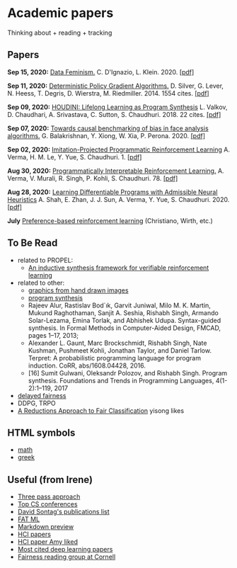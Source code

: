 # Academic papers
Thinking about + reading + tracking

## Papers
**Sep 15, 2020:** [Data Feminism.](writeups/DIgKle20.md) C. D'Ignazio, L. Klein. 2020. [[pdf]](https://mutabit.com/repos.fossil/datafem/uv/datafem.pdf)

**Sep 11, 2020:** [Deterministic Policy Gradient Algorithms.](writeups/SilEtAl14.md) D. Silver, G. Lever, N. Heess, T. Degris, D. Wierstra, M. Riedmiller. 2014. 1554 cites. [[pdf]](http://proceedings.mlr.press/v32/silver14.pdf)

**Sep 09, 2020:** [HOUDINI: Lifelong Learning as Program Synthesis](writeups/ValEtAl18.md) L. Valkov, D. Chaudhari, A. Srivastava, C. Sutton, S. Chaudhuri. 2018. 22 cites. [[pdf]](https://arxiv.org/pdf/1804.00218.pdf)

**Sep 07, 2020:** [Towards causal benchmarking of bias in face analysis algorithms.](writeups/BalEtAl20.md) G. Balakrishnan, Y. Xiong, W. Xia, P. Perona. 2020. [[pdf]](https://arxiv.org/abs/2007.06570)

**Sep 02, 2020:** [Imitation-Projected Programmatic Reinforcement Learning](writeups/VerEtAl1.md) A. Verma, H. M. Le, Y. Yue, S. Chaudhuri. 1. [[pdf]](https://arxiv.org/abs/1907.05431)

**Aug 30, 2020:** [Programmatically Interpretable Reinforcement Learning.](writeups/VerEtAl78.md) A. Verma, V. Murali, R. Singh, P. Kohli, S. Chaudhuri. 78. [[pdf]](https://arxiv.org/abs/1804.02477)

**Aug 28, 2020:** [Learning Differentiable Programs with Admissible Neural Heuristics](writeups/ShaEtAl20.md) A. Shah, E. Zhan, J. J. Sun, A. Verma, Y. Yue, S. Chaudhuri. 2020. [[pdf]](https://arxiv.org/abs/2007.12101)

**July** [Preference-based reinforcement learning](writeups/pref_based_rl.md) (Christiano, Wirth, etc.)

## To Be Read
- related to PROPEL:
    - [An inductive synthesis framework for verifiable reinforcement learning](https://dl.acm.org/doi/pdf/10.1145/3314221.3314638)
- related to other:
    - [graphics from hand drawn images](https://arxiv.org/pdf/1707.09627)
    - [program synthesis](https://arxiv.org/pdf/1901.08565.pdf)
    - Rajeev Alur, Rastislav Bod´ık, Garvit Juniwal, Milo M. K. Martin, Mukund Raghothaman, Sanjit A. Seshia, Rishabh Singh, Armando Solar-Lezama, Emina Torlak, and Abhishek Udupa. Syntax-guided synthesis. In Formal Methods in Computer-Aided Design, FMCAD, pages 1–17, 2013; 
    - Alexander L. Gaunt, Marc Brockschmidt, Rishabh Singh, Nate Kushman, Pushmeet Kohli, Jonathan Taylor, and Daniel Tarlow. Terpret: A probabilistic programming language for program induction. CoRR, abs/1608.04428, 2016.
    - [16] Sumit Gulwani, Oleksandr Polozov, and Rishabh Singh. Program synthesis. Foundations and Trends in Programming Languages, 4(1-2):1–119, 2017
- [delayed fairness](https://arxiv.org/pdf/1803.04383.pdf)
-  DDPG, TRPO
- [A Reductions Approach to Fair Classification](https://arxiv.org/abs/1803.02453) yisong likes

## HTML symbols
- [math](https://www.w3schools.com/charsets/ref_utf_math.asp)
- [greek](https://www.w3schools.com/charsets/ref_utf_greek.asp)


## Useful (from Irene)
- [Three pass approach](http://blizzard.cs.uwaterloo.ca/keshav/home/Papers/data/07/paper-reading.pdf)
- [Top CS conferences](https://blog.acolyer.org/2016/12/29/my-new-years-resolution-read-a-research-paper-every-weekday/)
- [David Sontag's publications list](http://clinicalml.org/publications.html)
- [FAT ML](http://www.fatml.org/)
- [Markdown preview](http://markdownlivepreview.com/)
- [HCI papers](http://hci.stanford.edu/courses/cs376/2014/syllabus.php)
- [HCI paper Amy liked](http://www-personal.umich.edu/~itm/688/wk11%20-%20social%20cognition/Ackerman-SociotechnicalGap-HCI00.pdf)
- [Most cited deep learning papers](https://github.com/terryum/awesome-deep-learning-papers)
- [Fairness reading group at Cornell](https://docs.google.com/document/d/1oIwFQtGIaswvEsHP5-_FP3g150YA5nkkhDYxDgfMUxg/edit)
